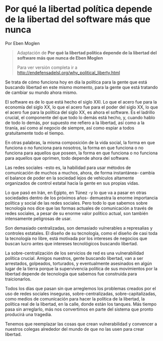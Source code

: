 # Por qué la libertad política depende de la libertad del software más que nunca

Por Eben Moglen

> Adaptación de **Por qué la libertad política depende de la libertad
> del software más que nunca de Eben Moglen**
>
> Para ver versión completa ir a
> http://endefensadelsl.org/why_political_liberty.html

Se trata de cómo funciona hoy en día la política para la gente que está
buscando libertad en este mismo momento, para la gente que está tratando
de cambiar su mundo ahora mismo.

El software es de lo que está hecho el siglo XXI. Lo que el acero fue
para la economía del siglo XX, lo que el acero fue para el poder del
siglo XX, lo que el acero fue para la política del siglo XX, es ahora el
software. Es el ladrillo crucial, el componente del que todo lo demás
está hecho, y, cuando hablo de todo lo demás, por supuesto me refiero a
la libertad, así como a la tiranía, así como al negocio de siempre, así
como espiar a todos gratuitamente todo el tiempo.

En otras palabras, la misma composición de la vida social, la forma
en que funciona o no funciona para nosotros, la forma en que funciona
o no funciona para aquellos que poseen, la forma en que funciona o no
funciona para aquellos que oprimen, todo depende ahora del software.

Las redes sociales -esto es, la habilidad para usar métodos de
comunicación de muchos a muchos, ahora, de forma instantánea- cambia el
balance de poder en la sociedad lejos de vehículos altamente organizados
de control estatal hacia la gente en sus propias vidas.

Lo que pasó en Irán, en Egipto, en Túnez -y lo que va a pasar en otras
sociedades dentro de los próximos años- demuestra la enorme importancia
política y social de las redes sociales. Pero todo lo que sabemos sobre
tecnología nos dice que las formas actuales de comunicación a través de
redes sociales, a pesar de su enorme valor político actual, son también
intensamente peligrosas de usar.

Son demasiado centralizadas, son demasiado vulnerables a represalias y
controles estatales. El diseño de su tecnología, como el diseño de casi
toda la tecnología no libre, está motivada por los intereses de negocios
que buscan lucro antes que intereses tecnológicos buscando libertad.

La sobre-centralización de los servicios de red es una vulnerabilidad
política crucial. Amigos nuestros, gente buscando libertad, van a ser
arrestados, golpeados, torturados, y eventualmente asesinados en algún
lugar de la tierra porque la supervivencia política de sus movimientos
por la libertad depende de tecnología que sabemos fue construida para
traicionarlos.

Todos los días que pasan sin que arreglemos los problemas creados
por el uso de redes sociales inseguras, sobre-centralizadas,
sobre-capitalizadas, como medios de comunicación para hacer la política
de la libertad, la política real de la libertad, en la calle, donde
están los tanques. Más tiempo pasa sin arreglarlo, más nos convertimos
en parte del sistema que pronto producirá una tragedia.

Tenemos que reemplazar las cosas que crean vulnerabilidad y convencer
a nuestros colegas alrededor del mundo de que no las usen para crear
libertad.

